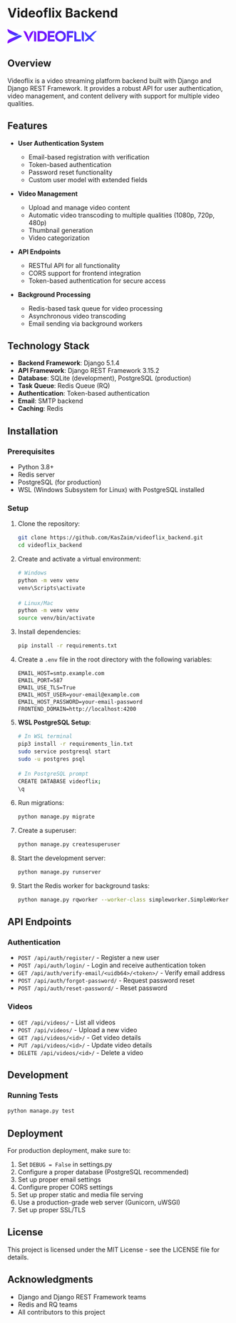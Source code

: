 # Videoflix Backend

![Videoflix Logo](static/images/logo.png)

## Overview

Videoflix is a video streaming platform backend built with Django and Django REST Framework. It provides a robust API for user authentication, video management, and content delivery with support for multiple video qualities.

## Features

- **User Authentication System**
  - Email-based registration with verification
  - Token-based authentication
  - Password reset functionality
  - Custom user model with extended fields

- **Video Management**
  - Upload and manage video content
  - Automatic video transcoding to multiple qualities (1080p, 720p, 480p)
  - Thumbnail generation
  - Video categorization

- **API Endpoints**
  - RESTful API for all functionality
  - CORS support for frontend integration
  - Token-based authentication for secure access

- **Background Processing**
  - Redis-based task queue for video processing
  - Asynchronous video transcoding
  - Email sending via background workers

## Technology Stack

- **Backend Framework**: Django 5.1.4
- **API Framework**: Django REST Framework 3.15.2
- **Database**: SQLite (development), PostgreSQL (production)
- **Task Queue**: Redis Queue (RQ)
- **Authentication**: Token-based authentication
- **Email**: SMTP backend
- **Caching**: Redis

## Installation

### Prerequisites

- Python 3.8+
- Redis server
- PostgreSQL (for production)
- WSL (Windows Subsystem for Linux) with PostgreSQL installed

### Setup

1. Clone the repository:
   ```bash
   git clone https://github.com/KasZaim/videoflix_backend.git
   cd videoflix_backend
   ```

2. Create and activate a virtual environment:
   ```bash
   # Windows
   python -m venv venv
   venv\Scripts\activate

   # Linux/Mac
   python -m venv venv
   source venv/bin/activate
   ```

3. Install dependencies:
   ```bash
   pip install -r requirements.txt
   ```

4. Create a `.env` file in the root directory with the following variables:
   ```
   EMAIL_HOST=smtp.example.com
   EMAIL_PORT=587
   EMAIL_USE_TLS=True
   EMAIL_HOST_USER=your-email@example.com
   EMAIL_HOST_PASSWORD=your-email-password
   FRONTEND_DOMAIN=http://localhost:4200
   ```

5. **WSL PostgreSQL Setup**:
   ```bash
   # In WSL terminal
   pip3 install -r requirements_lin.txt
   sudo service postgresql start
   sudo -u postgres psql
   
   # In PostgreSQL prompt
   CREATE DATABASE videoflix;
   \q
   ```

6. Run migrations:
   ```bash
   python manage.py migrate
   ```

7. Create a superuser:
   ```bash
   python manage.py createsuperuser
   ```

8. Start the development server:
   ```bash
   python manage.py runserver
   ```

9. Start the Redis worker for background tasks:
   ```bash
   python manage.py rqworker --worker-class simpleworker.SimpleWorker
   ```

## API Endpoints

### Authentication

- `POST /api/auth/register/` - Register a new user
- `POST /api/auth/login/` - Login and receive authentication token
- `GET /api/auth/verify-email/<uidb64>/<token>/` - Verify email address
- `POST /api/auth/forgot-password/` - Request password reset
- `POST /api/auth/reset-password/` - Reset password

### Videos

- `GET /api/videos/` - List all videos
- `POST /api/videos/` - Upload a new video
- `GET /api/videos/<id>/` - Get video details
- `PUT /api/videos/<id>/` - Update video details
- `DELETE /api/videos/<id>/` - Delete a video

## Development

### Running Tests

```bash
python manage.py test
```

## Deployment

For production deployment, make sure to:

1. Set `DEBUG = False` in settings.py
2. Configure a proper database (PostgreSQL recommended)
3. Set up proper email settings
4. Configure proper CORS settings
5. Set up proper static and media file serving
6. Use a production-grade web server (Gunicorn, uWSGI)
7. Set up proper SSL/TLS

## License

This project is licensed under the MIT License - see the LICENSE file for details.

## Acknowledgments

- Django and Django REST Framework teams
- Redis and RQ teams
- All contributors to this project 